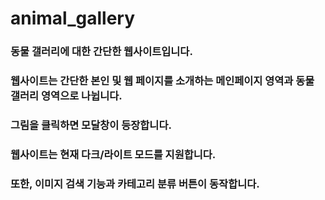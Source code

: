 # animal_gallery
### 동물 갤러리에 대한 간단한 웹사이트입니다.   
### 웹사이트는 간단한 본인 및 웹 페이지를 소개하는 메인페이지 영역과 동물 갤러리 영역으로 나뉩니다.   
### 그림을 클릭하면 모달창이 등장합니다.
### 웹사이트는 현재 다크/라이트 모드를 지원합니다.
### 또한, 이미지 검색 기능과 카테고리 분류 버튼이 동작합니다.